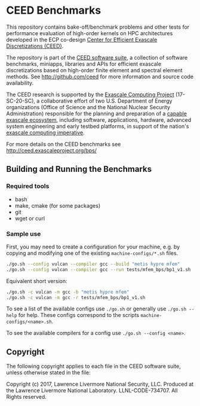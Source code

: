 # CEED Benchmarks

This repository contains bake-off/benchmark problems and other tests for
performance evaluation of high-order kernels on HPC architectures developed in
the ECP co-design [Center for Efficient Exascale Discretizations
(CEED)](http://ceed.exascaleproject.org).

The repository is part of the [CEED software
suite](http://ceed.exascaleproject.org/software/), a collection of software
benchmarks, miniapps, libraries and APIs for efficient exascale discretizations
based on high-order finite element and spectral element methods.  See
http://github.com/ceed for more information and source code availability.

The CEED research is supported by the [Exascale Computing
Project](https://exascaleproject.org/exascale-computing-project) (17-SC-20-SC),
a collaborative effort of two U.S. Department of Energy organizations (Office of
Science and the National Nuclear Security Administration) responsible for the
planning and preparation of a [capable exascale
ecosystem](https://exascaleproject.org/what-is-exascale/), including software,
applications, hardware, advanced system engineering and early testbed platforms,
in support of the nation's [exascale computing
imperative](https://obamawhitehouse.archives.gov/the-press-office/2015/07/29/executive-order-creating-national-strategic-computing-initiative).

For more details on the CEED benchmarks see http://ceed.exascaleproject.org/bps/

## Building and Running the Benchmarks

### Required tools

* bash
* make, cmake (for some packages)
* git
* wget or curl

### Sample use

First, you may need to create a configuration for your machine, e.g. by copying
and modifying one of the existing `machine-configs/*.sh` files.

```sh
./go.sh --config vulcan --compiler gcc --build "metis hypre mfem"
./go.sh --config vulcan --compiler gcc --run tests/mfem_bps/bp1_v1.sh
```

Equivalent short version:

```sh
./go.sh -c vulcan -m gcc -b "metis hypre mfem"
./go.sh -c vulcan -m gcc -r tests/mfem_bps/bp1_v1.sh
```

To see a list of the available configs use `./go.sh` or generally use
`./go.sh --help` for help. These configs correspond to the scripts
`machine-configs/<name>.sh`.

To see the available compilers for a config use `./go.sh --config <name>`.

## Copyright

The following copyright applies to each file in the CEED software suite, unless
otherwise stated in the file:

Copyright (c) 2017, Lawrence Livermore National Security, LLC. Produced at the
Lawrence Livermore National Laboratory. LLNL-CODE-734707. All Rights reserved.

